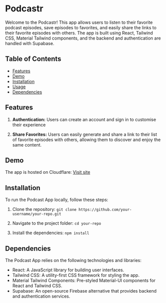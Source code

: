 # Podcastr

Welcome to the Podcastr! This app allows users to listen to their favorite podcast episodes, save episodes to favorites, and easily share the links to their favorite episodes with others. The app is built using React, Tailwind CSS, Material Tailwind components, and the backend and authentication are handled with Supabase.

## Table of Contents

- [Features](#features)
- [Demo](#demo)
- [Installation](#installation)
- [Usage](#usage)
- [Dependencies](#dependencies)

## Features

1. **Authentication:** Users can create an account and sign in to customise their experience

2. **Share Favorites:** Users can easily generate and share a link to their list of favorite episodes with others, allowing them to discover and enjoy the same content.

## Demo

The app is hosted on Cloudflare: [Visit site](https://podcastr.pages.dev/)

## Installation

To run the Podcast App locally, follow these steps:

1. Clone the repository: `git clone https://github.com/your-username/your-repo.git`

2. Navigate to the project folder: `cd your-repo`

3. Install the dependencies: `npm install`

## Dependencies

The Podcast App relies on the following technologies and libraries:

- React: A JavaScript library for building user interfaces.
- Tailwind CSS: A utility-first CSS framework for styling the app.
- Material Tailwind Components: Pre-styled Material-UI components for React and Tailwind CSS.
- Supabase: An open-source Firebase alternative that provides backend and authentication services.

